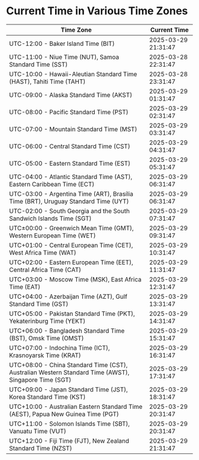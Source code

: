 # Current Time in Various Time Zones

| Time Zone | Current Time |
|-----------|--------------|
| UTC-12:00 - Baker Island Time (BIT) | 2025-03-29 21:31:47 |
| UTC-11:00 - Niue Time (NUT), Samoa Standard Time (SST) | 2025-03-28 22:31:47 |
| UTC-10:00 - Hawaii-Aleutian Standard Time (HAST), Tahiti Time (TAHT) | 2025-03-28 23:31:47 |
| UTC-09:00 - Alaska Standard Time (AKST) | 2025-03-29 01:31:47 |
| UTC-08:00 - Pacific Standard Time (PST) | 2025-03-29 02:31:47 |
| UTC-07:00 - Mountain Standard Time (MST) | 2025-03-29 03:31:47 |
| UTC-06:00 - Central Standard Time (CST) | 2025-03-29 04:31:47 |
| UTC-05:00 - Eastern Standard Time (EST) | 2025-03-29 05:31:47 |
| UTC-04:00 - Atlantic Standard Time (AST), Eastern Caribbean Time (ECT) | 2025-03-29 06:31:47 |
| UTC-03:00 - Argentina Time (ART), Brasília Time (BRT), Uruguay Standard Time (UYT) | 2025-03-29 06:31:47 |
| UTC-02:00 - South Georgia and the South Sandwich Islands Time (SGT) | 2025-03-29 07:31:47 |
| UTC±00:00 - Greenwich Mean Time (GMT), Western European Time (WET) | 2025-03-29 09:31:47 |
| UTC+01:00 - Central European Time (CET), West Africa Time (WAT) | 2025-03-29 10:31:47 |
| UTC+02:00 - Eastern European Time (EET), Central Africa Time (CAT) | 2025-03-29 11:31:47 |
| UTC+03:00 - Moscow Time (MSK), East Africa Time (EAT) | 2025-03-29 12:31:47 |
| UTC+04:00 - Azerbaijan Time (AZT), Gulf Standard Time (GST) | 2025-03-29 13:31:47 |
| UTC+05:00 - Pakistan Standard Time (PKT), Yekaterinburg Time (YEKT) | 2025-03-29 14:31:47 |
| UTC+06:00 - Bangladesh Standard Time (BST), Omsk Time (OMST) | 2025-03-29 15:31:47 |
| UTC+07:00 - Indochina Time (ICT), Krasnoyarsk Time (KRAT) | 2025-03-29 16:31:47 |
| UTC+08:00 - China Standard Time (CST), Australian Western Standard Time (AWST), Singapore Time (SGT) | 2025-03-29 17:31:47 |
| UTC+09:00 - Japan Standard Time (JST), Korea Standard Time (KST) | 2025-03-29 18:31:47 |
| UTC+10:00 - Australian Eastern Standard Time (AEST), Papua New Guinea Time (PGT) | 2025-03-29 20:31:47 |
| UTC+11:00 - Solomon Islands Time (SBT), Vanuatu Time (VUT) | 2025-03-29 20:31:47 |
| UTC+12:00 - Fiji Time (FJT), New Zealand Standard Time (NZST) | 2025-03-29 21:31:47 |
